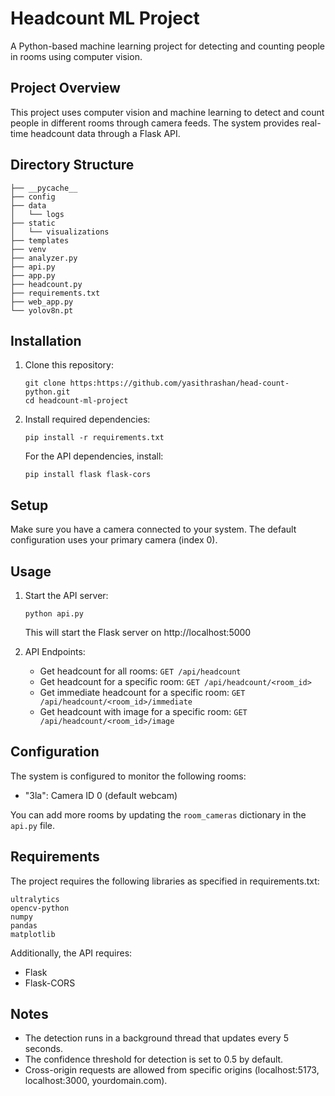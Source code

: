 # Headcount ML Project

A Python-based machine learning project for detecting and counting people in rooms using computer vision.

## Project Overview

This project uses computer vision and machine learning to detect and count people in different rooms through camera feeds. The system provides real-time headcount data through a Flask API.

## Directory Structure

```
├── __pycache__
├── config
├── data
│   └── logs
├── static
│   └── visualizations
├── templates
├── venv
├── analyzer.py
├── api.py
├── app.py
├── headcount.py
├── requirements.txt
├── web_app.py
└── yolov8n.pt
```

## Installation

1. Clone this repository:
   ```
   git clone https:https://github.com/yasithrashan/head-count-python.git
   cd headcount-ml-project
   ```

2. Install required dependencies:
   ```
   pip install -r requirements.txt
   ```
   
   For the API dependencies, install:
   ```
   pip install flask flask-cors
   ```

## Setup

Make sure you have a camera connected to your system. The default configuration uses your primary camera (index 0).

## Usage

1. Start the API server:
   ```
   python api.py
   ```
   This will start the Flask server on http://localhost:5000

2. API Endpoints:
   - Get headcount for all rooms: `GET /api/headcount`
   - Get headcount for a specific room: `GET /api/headcount/<room_id>`
   - Get immediate headcount for a specific room: `GET /api/headcount/<room_id>/immediate`
   - Get headcount with image for a specific room: `GET /api/headcount/<room_id>/image`

## Configuration

The system is configured to monitor the following rooms:
- "3la": Camera ID 0 (default webcam)

You can add more rooms by updating the `room_cameras` dictionary in the `api.py` file.

## Requirements

The project requires the following libraries as specified in requirements.txt:
```
ultralytics
opencv-python
numpy
pandas
matplotlib
```

Additionally, the API requires:
- Flask
- Flask-CORS

## Notes

- The detection runs in a background thread that updates every 5 seconds.
- The confidence threshold for detection is set to 0.5 by default.
- Cross-origin requests are allowed from specific origins (localhost:5173, localhost:3000, yourdomain.com).
